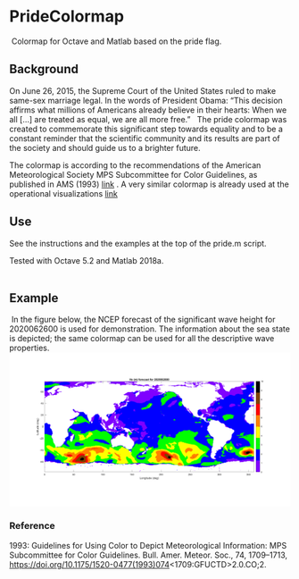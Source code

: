 # PrideColormap
 Colormap for Octave and Matlab based on the pride flag.

## Background

On June 26, 2015, the Supreme Court of the United States ruled to make same-sex marriage legal. In the words of President Obama: “This decision affirms what millions of Americans already believe in their hearts: When we all [...] are treated as equal, we are all more free.” 
 
The pride colormap was created to commemorate this significant step towards equality and to be a constant reminder that the scientific community and its results are part of the society and should guide us to a brighter future.  
 
The colormap is according to the recommendations of the American Meteorological Society MPS Subcommittee for Color Guidelines, as published in AMS (1993) [link](https://journals.ametsoc.org/bams/article/74/9/1709/54555/Guidelines-for-Using-Color-to-Depict) . A very similar colormap is already used at the operational visualizations [link](https://mag.ncep.noaa.gov/model-guidance-model-parameter.php?group=Model%20Guidance&model=WW3&area=ATL-PAC&ps=area#) 
 
## Use 
See the instructions and the examples at the top of the pride.m script. 


Tested with Octave 5.2 and Matlab 2018a.  
 
## Example

 In the figure below, the NCEP forecast of the significant wave height for 2020062600 is used for demonstration. The information about the sea state is depicted; the same colormap can be used for all the descriptive wave properties.
 ![alt text](hs_example.png)

### Reference  
1993: Guidelines for Using Color to Depict Meteorological Information: MPS Subcommittee for Color Guidelines. Bull. Amer. Meteor. Soc., 74, 1709–1713, https://doi.org/10.1175/1520-0477(1993)074<1709:GFUCTD>2.0.CO;2.
